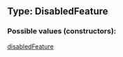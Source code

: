 ## Type: DisabledFeature  

### Possible values (constructors):

[disabledFeature](../constructors/disabledFeature.md)  

